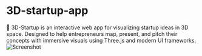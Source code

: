 # 3D-startup-app
🚀 3D-Startup is an interactive web app for visualizing startup ideas in 3D space. Designed to help entrepreneurs map, present, and pitch their concepts with immersive visuals using Three.js and modern UI frameworks.
![Screenshot](https://github.com/user-attachments/assets/a620e905-1a65-4cb2-a183-5e86bef771fb)
